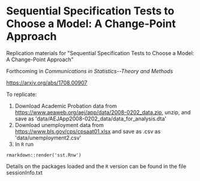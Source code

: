 # Sequential Specification Tests to Choose a Model: A Change-Point Approach

Replication materials for "Sequential Specification Tests to Choose a Model: A
Change-Point Approach"

Forthcoming in _Communications in Statistics--Theory and Methods_

https://arxiv.org/abs/1708.00907


To replicate:

1. Download Academic Probation data from https://www.aeaweb.org/aej/app/data/2008-0202_data.zip, unzip, and save as 'data/AEJApp2008-0202_data/data_for_analysis.dta'
2. Download unemployment data from https://www.bls.gov/cps/cpsaat01.xlsx and save as .csv as 'data/unemployment2.csv'
3. In `R` run
```
rmarkdown::render('sst.Rnw')
```

Details on the packages loaded and the `R` version can be found in the file sessionInfo.txt
